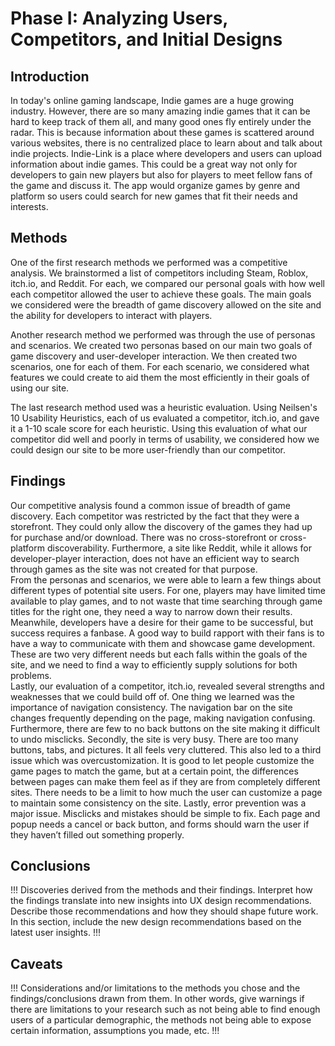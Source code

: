 # Phase I: Analyzing Users, Competitors, and Initial Designs

## Introduction

In today's online gaming landscape, Indie games are a huge growing industry. However, there are so many amazing indie games that it can be hard to keep track of them all, and many good ones fly entirely under the radar. This is because information about these games is scattered around various websites, there is no centralized place to learn about and talk about indie projects. Indie-Link is a place where developers and users can upload information about indie games. This could be a great way not only for developers to gain new players but also for players to meet fellow fans of the game and discuss it. The app would organize games by genre and platform so users could search for new games that fit their needs and interests. 

## Methods

One of the first research methods we performed was a competitive analysis. We brainstormed a list of competitors including Steam, Roblox, itch.io, and Reddit. For each, we compared our personal goals with how well each competitor allowed the user to achieve these goals. The main goals we considered were the breadth of game discovery allowed on the site and the ability for developers to interact with players. 

Another research method we performed was through the use of personas and scenarios. We created two personas based on our main two goals of game discovery and user-developer interaction. We then created two scenarios, one for each of them. For each scenario, we considered what features we could create to aid them the most efficiently in their goals of using our site.

The last research method used was a heuristic evaluation. Using Neilsen's 10 Usability Heuristics, each of us evaluated a competitor, itch.io, and gave it a 1-10 scale score for each heuristic. Using this evaluation of what our competitor did well and poorly in terms of usability, we considered how we could design our site to be more user-friendly than our competitor. 

## Findings

Our competitive analysis found a common issue of breadth of game discovery. Each competitor was restricted by the fact that they were a storefront. They could only allow the discovery of the games they had up for purchase and/or download. There was no cross-storefront or cross-platform discoverability. Furthermore, a site like Reddit, while it allows for developer-player interaction, does not have an efficient way to search through games as the site was not created for that purpose.  
From the personas and scenarios, we were able to learn a few things about different types of potential site users. For one, players may have limited time available to play games, and to not waste that time searching through game titles for the right one, they need a way to narrow down their results. Meanwhile, developers have a desire for their game to be successful, but success requires a fanbase. A good way to build rapport with their fans is to have a way to communicate with them and showcase game development. These are two very different needs but each falls within the goals of the site, and we need to find a way to efficiently supply solutions for both problems.  
Lastly, our evaluation of a competitor, itch.io, revealed several strengths and weaknesses that we could build off of.  One thing we learned was the importance of navigation consistency. The navigation bar on the site changes frequently depending on the page, making navigation confusing. Furthermore, there are few to no back buttons on the site making it difficult to undo misclicks. Secondly, the site is very busy. There are too many buttons, tabs, and pictures. It all feels very cluttered. This also led to a third issue which was overcustomization. It is good to let people customize the game pages to match the game, but at a certain point, the differences between pages can make them feel as if they are from completely different sites. There needs to be a limit to how much the user can customize a page to maintain some consistency on the site. Lastly, error prevention was a major issue. Misclicks and mistakes should be simple to fix. Each page and popup needs a cancel or back button, and forms should warn the user if they haven’t filled out something properly. 

## Conclusions

!!! Discoveries derived from the methods and their findings. Interpret how the findings translate into new insights into UX design recommendations. Describe those recommendations and how they should shape future work. In this section, include the new design recommendations based on the latest user insights. !!!

## Caveats

!!! Considerations and/or limitations to the methods you chose and the findings/conclusions drawn from them. In other words, give warnings if there are limitations to your research such as not being able to find enough users of a particular demographic, the methods not being able to expose certain information, assumptions you made, etc. !!!
